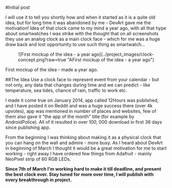 #Initial post

I will use it to tell you shortly how and when it started as it is a quite old idea, but for long time it was abandoned by me - DevArt gave me the motivation!
Idea of that clock came to my mind a year ago, with all that hype about smartwatches I was strike with the thought that on all screenshots they use an analog clock as a main clock face - which for me was a huge draw back and lost opportunity to use such thing as smartwatch...


<p align="center">
	![First mockup of the idea - a year ago](../project_images/clock-concept.png?raw=true "AFirst mockup of the idea - a year ago")
</p>


First mockup of the idea - made a year ago.

##The Idea
Use a clock face to represent event from your calendar - but not only, any data that changes during time and we can predict - like temperature, sea tides, chance of rain, traffic to work etc. 


I made it come true on January 2014, app called 12Hours was published, and I have posted it on Reddit and was a huge success there (over 4k upvotes), app was mentioned in number of places and websites, few of them also gave it "the app of the month" title (for example by AndroidPolice). All of it resulted in over 100, 000 download in first 36 days since publishing app.

From the beginning I was thinking about making it as a physical clock that you can hang on the wall and admire - more busy. As I heard about DevArt in beginning of March I thought it would be a great motivation for me to start working - right away I have ordered few things from Adafruit - mainly NeoPixel strip of 60 RGB LEDs.

**Since 7th of March I'm working hard to make it till deadline, and present the best clock ever. Stay tuned for more over time, I will publish with every breakthrough in project.**

